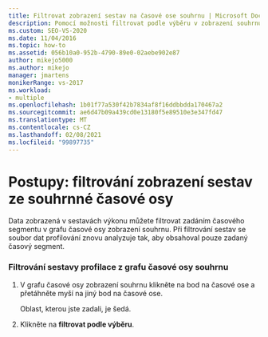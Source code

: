 ```yaml
---
title: Filtrovat zobrazení sestav na časové ose souhrnu | Microsoft Docs
description: Pomocí možnosti filtrovat podle výběru v zobrazení souhrnu můžete omezit generování sestav do konkrétního časového období. Datový soubor se znovu analyzuje jenom pro toto časové období.
ms.custom: SEO-VS-2020
ms.date: 11/04/2016
ms.topic: how-to
ms.assetid: 056b10a0-952b-4790-89e0-02aebe902e87
author: mikejo5000
ms.author: mikejo
manager: jmartens
monikerRange: vs-2017
ms.workload:
- multiple
ms.openlocfilehash: 1b01f77a530f42b7834af8f16ddbbdda170467a2
ms.sourcegitcommit: ae6d47b09a439cd0e13180f5e89510e3e347fd47
ms.translationtype: MT
ms.contentlocale: cs-CZ
ms.lasthandoff: 02/08/2021
ms.locfileid: "99897735"
---
```

# <a name="how-to-filter-report-views-from-the-summary-timeline"></a>Postupy: filtrování zobrazení sestav ze souhrnné časové osy
Data zobrazená v sestavách výkonu můžete filtrovat zadáním časového segmentu v grafu časové osy zobrazení souhrnu. Při filtrování sestav se soubor dat profilování znovu analyzuje tak, aby obsahoval pouze zadaný časový segment.

### <a name="to-filter-a-profiling-report-from-the-summary-timeline-graph"></a>Filtrování sestavy profilace z grafu časové osy souhrnu

1. V grafu časové osy zobrazení souhrnu klikněte na bod na časové ose a přetáhněte myší na jiný bod na časové ose.

     Oblast, kterou jste zadali, je šedá.

2. Klikněte na **filtrovat podle výběru**.
